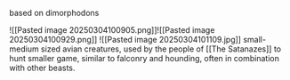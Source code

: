based on dimorphodons 

![[Pasted image 20250304100905.png]]![[Pasted image 20250304100929.png]]
![[Pasted image 20250304101109.jpg]]
small-medium sized avian creatures, used by the people of [[The Satanazes]] to hunt smaller game, similar to falconry and hounding, often in combination with other beasts.